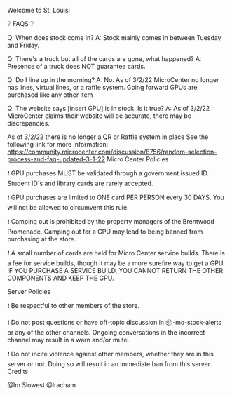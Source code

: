 Welcome to St. Louis! 

❔ FAQS ❔

 Q: When does stock come in?
            A: Stock mainly comes in between Tuesday and Friday.

 Q: There's a truck but all of the cards are gone, what happened?
            A: Presence of a truck does NOT guarantee cards.

 Q: Do I line up in the morning?
            A: No. As of 3/2/22 MicroCenter no longer has lines, virtual lines, or a raffle system. Going forward GPUs are purchased like any other item

 Q: The website says [insert GPU] is in stock. Is it true?
            A: As of 3/2/22 MicroCenter claims their website will be accurate, there may be discrepancies.

As of 3/2/22 there is no longer a QR or Raffle system in place
See the following link for more information: https://community.microcenter.com/discussion/8756/random-selection-process-and-faq-updated-3-1-22 
Micro Center Policies

❗  GPU purchases MUST be validated through a government issued ID. Student ID's and library cards are rarely accepted.

❗  GPU purchases are limited to ONE card PER PERSON every 30 DAYS. You will not be allowed to circumvent this rule.

❗  Camping out is prohibited by the property managers of the Brentwood Promenade. Camping out for a GPU may lead to being banned from purchasing at the store.

❗  A small number of cards are held for Micro Center service builds. There is a fee for service builds, though it may be a more surefire way to get a GPU. IF YOU PURCHASE A SERVICE BUILD, YOU CANNOT RETURN THE OTHER COMPONENTS AND KEEP THE GPU.

Server Policies

❗  Be respectful to other members of the store.

❗  Do not post questions or have off-topic discussion in 📦-mo-stock-alerts  or any of the other channels. Ongoing conversations in the incorrect channel may result in a warn and/or mute.

❗  Do not incite violence against other members, whether they are in this server or not. Doing so will result in an immediate ban from this server. 
Credits

@Im Slowest @Iracham